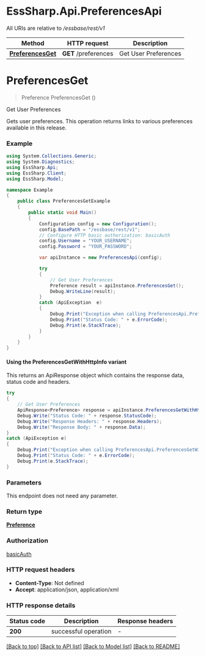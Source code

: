 # EssSharp.Api.PreferencesApi

All URIs are relative to */essbase/rest/v1*

| Method | HTTP request | Description |
|--------|--------------|-------------|
| [**PreferencesGet**](PreferencesApi.md#preferencesget) | **GET** /preferences | Get User Preferences |

<a name="preferencesget"></a>
# **PreferencesGet**
> Preference PreferencesGet ()

Get User Preferences

<p>Gets user preferences. This operation returns links to various preferences available in this release.</p>

### Example
```csharp
using System.Collections.Generic;
using System.Diagnostics;
using EssSharp.Api;
using EssSharp.Client;
using EssSharp.Model;

namespace Example
{
    public class PreferencesGetExample
    {
        public static void Main()
        {
            Configuration config = new Configuration();
            config.BasePath = "/essbase/rest/v1";
            // Configure HTTP basic authorization: basicAuth
            config.Username = "YOUR_USERNAME";
            config.Password = "YOUR_PASSWORD";

            var apiInstance = new PreferencesApi(config);

            try
            {
                // Get User Preferences
                Preference result = apiInstance.PreferencesGet();
                Debug.WriteLine(result);
            }
            catch (ApiException  e)
            {
                Debug.Print("Exception when calling PreferencesApi.PreferencesGet: " + e.Message);
                Debug.Print("Status Code: " + e.ErrorCode);
                Debug.Print(e.StackTrace);
            }
        }
    }
}
```

#### Using the PreferencesGetWithHttpInfo variant
This returns an ApiResponse object which contains the response data, status code and headers.

```csharp
try
{
    // Get User Preferences
    ApiResponse<Preference> response = apiInstance.PreferencesGetWithHttpInfo();
    Debug.Write("Status Code: " + response.StatusCode);
    Debug.Write("Response Headers: " + response.Headers);
    Debug.Write("Response Body: " + response.Data);
}
catch (ApiException e)
{
    Debug.Print("Exception when calling PreferencesApi.PreferencesGetWithHttpInfo: " + e.Message);
    Debug.Print("Status Code: " + e.ErrorCode);
    Debug.Print(e.StackTrace);
}
```

### Parameters
This endpoint does not need any parameter.
### Return type

[**Preference**](Preference.md)

### Authorization

[basicAuth](../README.md#basicAuth)

### HTTP request headers

 - **Content-Type**: Not defined
 - **Accept**: application/json, application/xml


### HTTP response details
| Status code | Description | Response headers |
|-------------|-------------|------------------|
| **200** | successful operation |  -  |

[[Back to top]](#) [[Back to API list]](../README.md#documentation-for-api-endpoints) [[Back to Model list]](../README.md#documentation-for-models) [[Back to README]](../README.md)


